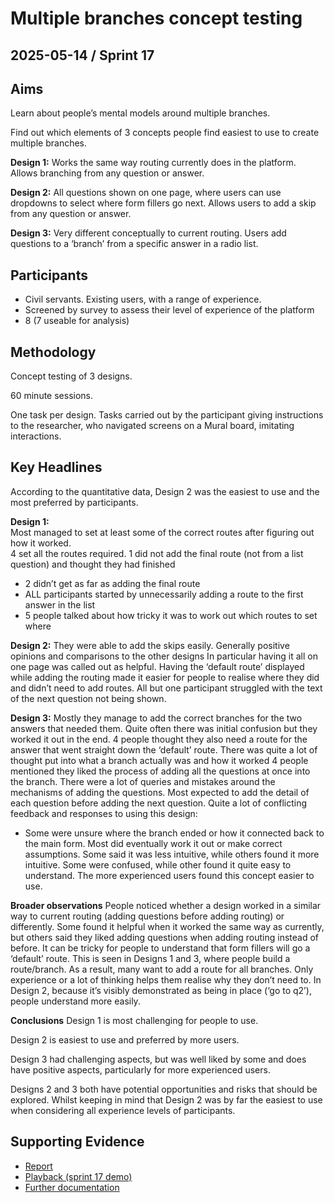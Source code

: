 # Multiple branches concept testing

## 2025-05-14 / Sprint 17

## Aims
Learn about people’s mental models around multiple branches.

Find out which elements of 3 concepts people find easiest to use to create multiple branches.

**Design 1:** Works the same way routing currently does in the platform. Allows branching from any question or answer.

**Design 2:** All questions shown on one page, where users can use dropdowns to select where form fillers go next. Allows users to add a skip from any question or answer.

**Design 3:** Very different conceptually to current routing. Users add questions to a ‘branch’ from a specific answer in a radio list.

## Participants
- Civil servants. Existing users, with a range of experience.
- Screened by survey to assess their level of experience of the platform
- 8 (7 useable for analysis)

## Methodology
Concept testing of 3 designs.

60 minute sessions.

One task per design. Tasks carried out by the participant giving instructions to the researcher, who navigated screens on a Mural board, imitating interactions.

## Key Headlines 
According to the quantitative data, Design 2 was the easiest to use and the most preferred by participants.

**Design 1:**  
Most managed to set at least some of the correct routes after figuring out how it worked.  
4 set all the routes required.
1 did not add the final route (not from a list question) and thought they had finished
- 2 didn’t get as far as adding the final route  
- ALL participants started by unnecessarily adding a route to the first answer in the list  
- 5 people talked about how tricky it was to work out which routes to set where  

**Design 2:**
They were able to add the skips easily.
Generally positive opinions and comparisons to the other designs
In particular having it all on one page was called out as helpful.
Having the ‘default route’ displayed while adding the routing made it easier for people to realise where they did and didn’t need to add routes.
All but one participant struggled with the text of the next question not being shown.

**Design 3:**
Mostly they manage to add the correct branches for the two answers that needed them.
Quite often there was initial confusion but they worked it out in the end.
4 people thought they also need a route for the answer that went straight down the ‘default’ route.
There was quite a lot of thought put into what a branch actually was and how it worked
4 people mentioned they liked the process of adding all the questions at once into the branch.
There were a lot of queries and mistakes around the mechanisms of adding the questions. Most expected to add the detail of each question before adding the next question.
Quite a lot of conflicting feedback and responses to using this design:
- Some were unsure where the branch ended or how it connected back to the main form. Most did eventually work it out or make correct assumptions.
Some said it was less intuitive, while others found it more intuitive.
Some were confused, while other found it quite easy to understand.
The more experienced users found this concept easier to use.

**Broader observations**
People noticed whether a design worked in a similar way to current routing (adding questions before adding routing) or differently. Some found it helpful when it worked the same way as currently, but others said they liked adding questions when adding routing instead of before.
It can be tricky for people to understand that form fillers will go a ‘default’ route. This is seen in Designs 1 and 3, where people build a route/branch.
As a result, many want to add a route for all branches. Only experience or a lot of thinking helps them realise why they don’t need to. In Design 2, because it’s visibly demonstrated as being in place (‘go to q2’), people understand more easily.

**Conclusions**
Design 1 is most challenging for people to use.

Design 2 is easiest to use and preferred by more users.

Design 3 had challenging aspects, but was well liked by some and does have positive aspects, particularly for more experienced users.

Designs 2 and 3 both have potential opportunities and risks that should be explored. Whilst keeping in mind that Design 2 was by far the easiest to use when considering all experience levels of participants.

## Supporting Evidence
- [Report](https://docs.google.com/presentation/d/1wO49c1MD9HzH_VLVHu4nN_BqiRb2j9fnnzgmh_MddrI/edit?slide=id.g3619d51f40a_0_67#slide=id.g3619d51f40a_0_67)
- [Playback (sprint 17 demo)](https://docs.google.com/presentation/d/1wO49c1MD9HzH_VLVHu4nN_BqiRb2j9fnnzgmh_MddrI/edit?slide=id.g3619d51f40a_0_67#slide=id.g3619d51f40a_0_67)
- [Further documentation](https://drive.google.com/drive/folders/17tSiooPfMI9GpGTCKdGqNKySkjV-Rwvi)
